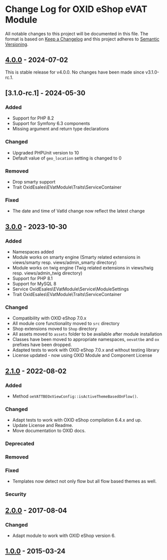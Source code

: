 # Change Log for OXID eShop eVAT Module

All notable changes to this project will be documented in this file.
The format is based on [Keep a Changelog](http://keepachangelog.com/)
and this project adheres to [Semantic Versioning](http://semver.org/).

## [4.0.0] - 2024-07-02
This is stable release for v4.0.0. No changes have been made since v3.1.0-rc.1.

## [3.1.0-rc.1] - 2024-05-30

### Added
- Support for PHP 8.2
- Support for Symfony 6.3 components
- Missing argument and return type declarations

### Changed
- Upgraded PHPUnit version to 10  
- Default value of `geo_location` setting is changed to 0

### Removed
- Drop smarty support
- Trait OxidEsales\EVatModule\Traits\ServiceContainer

### Fixed
- The date and time of VatId change now reflect the latest change

## [3.0.0] - 2023-10-30

### Added
- Namespaces added
- Module works on smarty engine (Smarty related extensions in views/smarty resp. views/admin_smarty directory)
- Module works on twig engine (Twig related extensions in views/twig resp. views/admin_twig directory)
- Support for PHP 8.1
- Support for MySQL 8
- Service OxidEsales\EVatModule\Service\ModuleSettings
- Trait OxidEsales\EVatModule\Traits\ServiceContainer

### Changed
- Compatibility with OXID eShop 7.0.x
- All module core functionality moved to `src` directory
- Shop extensions moved to `Shop` directory
- All assets moved to `assets` folder to be available after module installation
- Classes have been moved to appropriate namespaces, `oevattbe` and `ox` prefixes have been dropped.
- Adapted tests to work with OXID eShop 7.0.x and without testing library
- License updated - now using OXID Module and Component License

## [2.1.0] - 2022-08-02

### Added
- Method `oeVATTBEOxViewConfig::isActiveThemeBasedOnFlow()`.

### Changed
- Adapt tests to work with OXID eShop compilation 6.4.x and up.
- Update License and Readme.
- Move documentation to OXID docs.

### Deprecated

### Removed

### Fixed
- Templates now detect not only flow but all flow based themes as well.

### Security

## [2.0.0] - 2017-08-04

### Changed
- Adapt module to work with OXID eShop version 6.

## [1.0.0] - 2015-03-24

[4.0.0]: https://github.com/OXID-eSales/vat_tbe_services/compare/v3.0.0...v4.0.0
[3.0.0]: https://github.com/OXID-eSales/vat_tbe_services/compare/v2.1.0...v3.0.0
[2.1.0]: https://github.com/OXID-eSales/vat_tbe_services/compare/v2.0.0...v2.1.0
[2.0.0]: https://github.com/OXID-eSales/vat_tbe_services/compare/v1.0.0...v2.0.0
[1.0.0]: https://github.com/OXID-eSales/vat_tbe_services/commits/v1.0.0